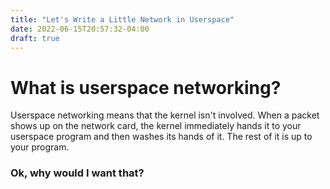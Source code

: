 ```yaml
---
title: "Let's Write a Little Network in Userspace"
date: 2022-06-15T20:57:32-04:00
draft: true
---
```


# What is userspace networking? 

Userspace networking means that the kernel isn't involved. When a packet shows up on the 
network card, the kernel immediately hands it to your userspace program and then washes its 
hands of it. The rest of it is up to your program.

### Ok, why would I want that?

